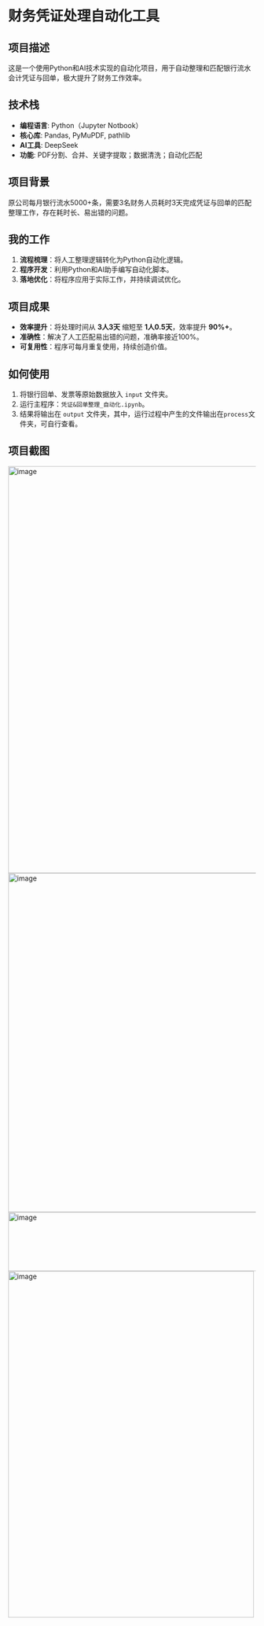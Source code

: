 # 财务凭证处理自动化工具

## 项目描述
这是一个使用Python和AI技术实现的自动化项目，用于自动整理和匹配银行流水会计凭证与回单，极大提升了财务工作效率。

## 技术栈
- **编程语言**: Python（Jupyter Notbook）
- **核心库**: Pandas, PyMuPDF, pathlib
- **AI工具**: DeepSeek
- **功能**: PDF分割、合并、关键字提取；数据清洗；自动化匹配

## 项目背景
原公司每月银行流水5000+条，需要3名财务人员耗时3天完成凭证与回单的匹配整理工作，存在耗时长、易出错的问题。

## 我的工作
1.  **流程梳理**：将人工整理逻辑转化为Python自动化逻辑。
2.  **程序开发**：利用Python和AI助手编写自动化脚本。
3.  **落地优化**：将程序应用于实际工作，并持续调试优化。

## 项目成果
- **效率提升**：将处理时间从 **3人3天** 缩短至 **1人0.5天**，效率提升 **90%+**。
- **准确性**：解决了人工匹配易出错的问题，准确率接近100%。
- **可复用性**：程序可每月重复使用，持续创造价值。

## 如何使用
1.  将银行回单、发票等原始数据放入 `input` 文件夹。
2.  运行主程序：`凭证&回单整理_自动化.ipynb`。
3.  结果将输出在 `output` 文件夹，其中，运行过程中产生的文件输出在`process`文件夹，可自行查看。

## 项目截图
<img width="664" height="828" alt="image" src="https://github.com/user-attachments/assets/f8731b88-a68e-4b6b-b0dc-bc105c4311d4" />
<img width="1041" height="690" alt="image" src="https://github.com/user-attachments/assets/9e737531-0579-488c-b85b-28f48533dca8" />
<img width="715" height="120" alt="image" src="https://github.com/user-attachments/assets/fdfdb40c-176b-4fb7-91eb-fb4ce8ea501c" />
<img width="500" height="705" alt="image" src="https://github.com/user-attachments/assets/27695c37-81f7-42c6-9c23-a360de2302b6" />




